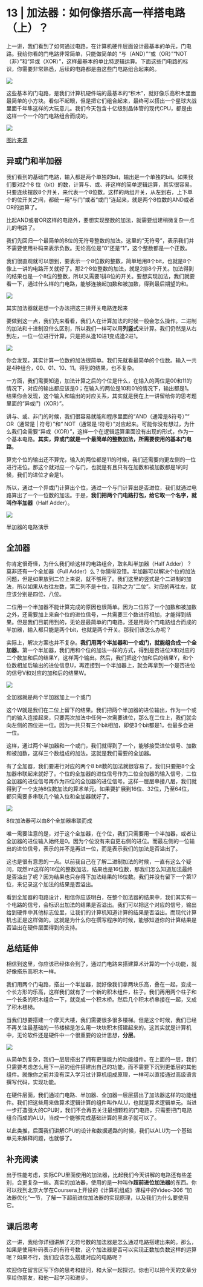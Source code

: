 # 13 | 加法器：如何像搭乐高一样搭电路（上）？
上一讲，我们看到了如何通过电路，在计算机硬件层面设计最基本的单元，门电路。我给你看的门电路非常简单，只能做简单的 “与（AND）”“或（OR）”“NOT（非）”和“异或（XOR）”，这样最基本的单比特逻辑运算。下面这些门电路的标识，你需要非常熟悉，后续的电路都是由这些门电路组合起来的。

![](./httpsstatic001geekbangorgresourceimage94f694194480bcfd3b5366e4649ee80de4f6.jpg)

这些基本的门电路，是我们计算机硬件端的最基本的“积木”，就好像乐高积木里面最简单的小方块。看似不起眼，但是把它们组合起来，最终可以搭出一个星球大战里面千年隼这样的大玩意儿。我们今天包含十亿级别晶体管的现代CPU，都是由这样一个一个的门电路组合而成的。

![](./httpsstatic001geekbangorgresourceimage2fb72f20b26b1ed7f9d26c5a0858ad6770b7.jpg)

[图片来源](https://www.flickr.com/photos/stickkim/7053151615/in/photolist-bKgffk-ogjPUr-bK5EB2-9KVuH1-cTubW1-fmT46W-fmCXpM-q4xNPg-ASbuvs-cTubiG-dzY1Ge-i9gZiN-cTuciQ-ijVpAw-aAnA68-fmCZvg-yfnA5X-zobNFw-jt28Zq-afa117-Av96ec-ntmgkW-rMD4KE-CgYrKU-L6YMgi-KgSyBJ-81yeEt-2s3w16-ReD2-VWSj-46LiG-cgy2zY-hLG2X1-aZZ6Rc-ac5vyy-21LNDAq-21vQ14P-46KYN-22NLSaf-q6QoLS-4BNrBP-4jY2Bj-nD232N-aYaGWX-XwJrFZ-569dUN-wYEBV5-cpHkWN-bazBbP-4BSGGJ)

## 异或门和半加器

我们看到的基础门电路，输入都是两个单独的bit，输出是一个单独的bit。如果我们要对2个8 位（bit）的数，计算与、或、非这样的简单逻辑运算，其实很容易。只要连续摆放8个开关，来代表一个8位数。这样的两组开关，从左到右，上下单个的位开关之间，都统一用“与门”或者“或门”连起来，就是两个8位数的AND或者OR的运算了。

比起AND或者OR这样的电路外，要想实现整数的加法，就需要组建稍微复杂一点儿的电路了。

我们先回归一个最简单的8位的无符号整数的加法。这里的“无符号”，表示我们并不需要使用补码来表示负数。无论高位是“0”还是“1”，这个整数都是一个正数。

<!-- [[[read_end]]] -->

我们很直观就可以想到，要表示一个8位数的整数，简单地用8个bit，也就是8个像上一讲的电路开关就好了。那2个8位整数的加法，就是2排8个开关。加法得到的结果也是一个8位的整数，所以又需要1排8位的开关。要想实现加法，我们就要看一下，通过什么样的门电路，能够连接起加数和被加数，得到最后期望的和。

![](./httpsstatic001geekbangorgresourceimage2866281879883d285478b7771f576f4b3066.jpg)

其实加法器就是想一个办法把这三排开关电路连起来

要做到这一点，我们先来看看，我们人在计算加法的时候一般会怎么操作。二进制的加法和十进制没什么区别，所以我们一样可以用**列竖式**来计算。我们仍然是从右到左，一位一位进行计算，只是把从逢10进1变成逢2进1。

![](./httpsstatic001geekbangorgresourceimage18d11854b98fcac2c6bf4949ac5e2247d9d1.jpg)

你会发现，其实计算一位数的加法很简单。我们先就看最简单的个位数。输入一共是4种组合，00、01、10、11。得到的结果，也不复杂。

一方面，我们需要知道，加法计算之后的个位是什么，在输入的两位是00和11的情况下，对应的输出都应该是0；在输入的两位是10和01的情况下，输出都是1。结果你会发现，这个输入和输出的对应关系，其实就是我在上一讲留给你的思考题里面的“异或门（XOR）”。

讲与、或、非门的时候，我们很容易就能和程序里面的“AND（通常是\&符号）”“ OR（通常是 | 符号）”和“ NOT（通常是 \!符号）”对应起来。可能你没有想过，为什么我们会需要“异或（XOR）”，这样一个在逻辑运算里面没有出现的形式，作为一个基本电路。**其实，异或门就是一个最简单的整数加法，所需要使用的基本门电路**。

算完个位的输出还不算完，输入的两位都是11的时候，我们还需要向更左侧的一位进行进位。那这个就对应一个与门，也就是有且只有在加数和被加数都是1的时候，我们的进位才会是1。

所以，通过一个异或门计算出个位，通过一个与门计算出是否进位，我们就通过电路算出了一个一位数的加法。于是，**我们把两个门电路打包，给它取一个名字，就叫作半加器**（Half Adder）。

![](./httpsstatic001geekbangorgresourceimage581e5860fd8c4ace079b40e66b9568d2b81e.jpg)

半加器的电路演示

## 全加器

你肯定很奇怪，为什么我们给这样的电路组合，取名叫半加器（Half Adder）？莫非还有一个全加器（Full Adder）么？你猜得没错。半加器可以解决个位的加法问题，但是如果放到二位上来说，就不够用了。我们这里的竖式是个二进制的加法，所以如果从右往左数，第二列不是十位，我称之为“二位”。对应的再往左，就应该分别是四位、八位。

二位用一个半加器不能计算完成的原因也很简单。因为二位除了一个加数和被加数之外，还需要加上来自个位的进位信号，一共需要三个数进行相加，才能得到结果。但是我们目前用到的，无论是最简单的门电路，还是用两个门电路组合而成的半加器，输入都只能是两个bit，也就是两个开关。那我们该怎么办呢？

实际上，解决方案也并不复杂。**我们用两个半加器和一个或门，就能组合成一个全加器**。第一个半加器，我们用和个位的加法一样的方式，得到是否进位X和对应的二个数加和后的结果Y，这样两个输出。然后，我们把这个加和后的结果Y，和个位数相加后输出的进位信息U，再连接到一个半加器上，就会再拿到一个是否进位的信号V和对应的加和后的结果W。

![](./httpsstatic001geekbangorgresourceimage3f2a3f11f278ba8f24209a56fb3ee1ca9e2a.jpg)

全加器就是两个半加器加上一个或门

这个W就是我们在二位上留下的结果。我们把两个半加器的进位输出，作为一个或门的输入连接起来，只要两次加法中任何一次需要进位，那么在二位上，我们就会向左侧的四位进一位。因为一共只有三个bit相加，即使3个bit都是1，也最多会进一位。

这样，通过两个半加器和一个或门，我们就得到了一个，能够接受进位信号、加数和被加数，这样三个数组成的加法。这就是我们需要的全加器。

有了全加器，我们要进行对应的两个8 bit数的加法就很容易了。我们只要把8个全加器串联起来就好了。个位的全加器的进位信号作为二位全加器的输入信号，二位全加器的进位信号再作为四位的全加器的进位信号。这样一层层串接八层，我们就得到了一个支持8位数加法的算术单元。如果要扩展到16位、32位，乃至64位，都只需要多串联几个输入位和全加器就好了。

![](./httpsstatic001geekbangorgresourceimage68a168cd38910f526c149d232720b82b6ca1.jpeg)

8位加法器可以由8个全加器串联而成

唯一需要注意的是，对于这个全加器，在个位，我们只需要用一个半加器，或者让全加器的进位输入始终是0。因为个位没有来自更右侧的进位。而最左侧的一位输出的进位信号，表示的并不是再进一位，而是表示我们的加法是否溢出了。

这也是很有意思的一点。以前我自己在了解二进制加法的时候，一直有这么个疑问，既然int这样的16位的整数加法，结果也是16位数，那我们怎么知道加法最终是否溢出了呢？因为结果也只存得下加法结果的16位数。我们并没有留下一个第17位，来记录这个加法的结果是否溢出。

看到全加器的电路设计，相信你应该明白，在整个加法器的结果中，我们其实有一个电路的信号，会标识出加法的结果是否溢出。我们可以把这个对应的信号，输出给到硬件中其他标志位里，让我们的计算机知道计算的结果是否溢出。而现代计算机也正是这样做的。这就是为什么你在撰写程序的时候，能够知道你的计算结果是否溢出在硬件层面得到的支持。

## 总结延伸

相信到这里，你应该已经体会到了，通过门电路来搭建算术计算的一个小功能，就好像搭乐高积木一样。

我们用两个门电路，搭出一个半加器，就好像我们拿两块乐高，叠在一起，变成一个长方形的乐高，这样我们就有了一个新的积木组件，柱子。我们再用两个柱子和一个长条的积木组合一下，就变成一个积木桥。然后几个积木桥串接在一起，又成了积木楼梯。

当我们想要搭建一个摩天大楼，我们需要很多很多楼梯。但是这个时候，我们已经不再关注最基础的一节楼梯是怎么用一块块积木搭建起来的。这其实就是计算机中，无论软件还是硬件中一个很重要的设计思想，**分层**。

![](./httpsstatic001geekbangorgresourceimage8a948a7740f698236fda4e5f900d88fdf194.jpg)

从简单到复杂，我们一层层搭出了拥有更强能力的功能组件。在上面的一层，我们只需要考虑怎么用下一层的组件搭建出自己的功能，而不需要下沉到更低层的其他组件。就像你之前并没有深入学习过计算机组成原理，一样可以直接通过高级语言撰写代码，实现功能。

在硬件层面，我们通过门电路、半加器、全加器一层层搭出了加法器这样的功能组件。我们把这些用来做算术逻辑计算的组件叫作ALU，也就是算术逻辑单元。当进一步打造强大的CPU时，我们不会再去关注最细颗粒的门电路，只需要把门电路组合而成的ALU，当成一个能够完成基础计算的黑盒子就可以了。

以此类推，后面我们讲解CPU的设计和数据通路的时候，我们以ALU为一个基础单元来解释问题，也就够了。

## 补充阅读

出于性能考虑，实际CPU里面使用的加法器，比起我们今天讲解的电路还有些差别，会更复杂一些。真实的加法器，使用的是一种叫作**超前进位加法器**的东西。你可以找到北京大学在Coursera上开设的《计算机组成》课程中的Video-306 “加法器优化”一节，了解一下超前进位加法器的实现原理，以及我们为什么要使用它。

## 课后思考

这一讲，我给你详细讲解了无符号数的加法器是怎么通过电路搭建出来的。那么，如果是使用补码表示的有符号数，这个加法器是否可以实现正数加负数这样的运算呢？如果不行，我们应该怎么搭建对应的电路呢？

欢迎你在留言区写下你的思考和疑问，和大家一起探讨。你也可以把今天的文章分享给你朋友，和他一起学习和进步。